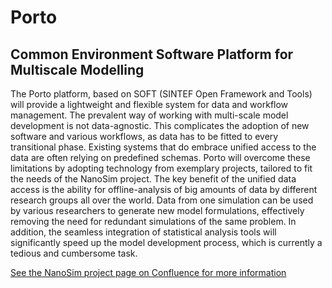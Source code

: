 Porto
=====

Common Environment Software Platform for Multiscale Modelling
-------------------------------------------------------------

The Porto platform, based on SOFT (SINTEF Open Framework and Tools)
will provide a lightweight and flexible system for data and workflow
management. The prevalent way of working with multi-scale model
development is not data-agnostic. This complicates the adoption of new
software and various workflows, as data has to be fitted to every
transitional phase. Existing systems that do embrace unified access to
the data are often relying on predefined schemas. Porto will overcome
these limitations by adopting technology from exemplary projects,
tailored to fit the needs of the NanoSim project. The key benefit of
the unified data access is the ability for offline-analysis of big
amounts of data by different research groups all over the world. Data
from one simulation can be used by various researchers to generate new
model formulations, effectively removing the need for redundant
simulations of the same problem. In addition, the seamless integration
of statistical analysis tools will significantly speed up the model
development process, which is currently a tedious and cumbersome task.


[See the NanoSim project page on Confluence for more information](https://confluence.code.sintef.no/x/dIJb)
